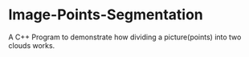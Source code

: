 # Image-Points-Segmentation
A C++ Program to demonstrate how dividing a picture(points) into two clouds works.
